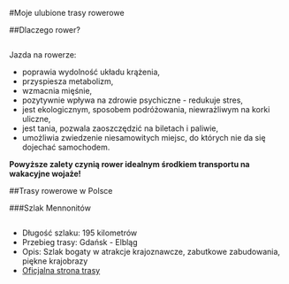 #Moje ulubione trasy rowerowe

##Dlaczego rower?

<p align="center">
  <img src="http://www.suedtirol.info/mediaObject/smg/images/data/article/basisartikel/Suggestion/Pleasure/file-4788512/resolutions/res-o332x249-p2031010767/file-4788512.jpg" alt="">
</p>

  Jazda na rowerze:
* poprawia wydolność układu krążenia, 
* przyspiesza metabolizm,
* wzmacnia mięśnie,
* pozytywnie wpływa na zdrowie psychiczne - redukuje stres,
* jest ekologicznym, sposobem podróżowania, niewrażliwym na korki uliczne,
* jest tania, pozwala zaoszczędzić na biletach i paliwie,
* umożliwia zwiedzenie niesamowitych miejsc, do których nie da się dojechać samochodem.

**Powyższe zalety czynią rower idealnym środkiem transportu na wakacyjne wojaże!**

##Trasy rowerowe w Polsce

###Szlak Mennonitów

<p align="center">
  <img src="http://wpg.alleycat.pl/img/wps/2271_1.jpg" alt="">

* Długość szlaku: 195 kilometrów
* Przebieg trasy: Gdańsk - Elbląg
* Opis: Szlak bogaty w atrakcje krajoznawcze, zabutkowe zabudowania, piękne krajobrazy
* [Oficjalna strona trasy](http://www.mennonici.powiat-gdanski.pl/?page_id=12)

